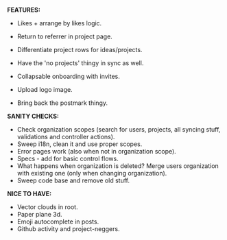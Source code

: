 __FEATURES:__
 * Likes + arrange by likes logic.
 * Return to referrer in project page.
 * Differentiate project rows for ideas/projects. 
 
 * Have the 'no projects' thingy in sync as well.
 * Collapsable onboarding with invites.
 * Upload logo image.
 * Bring back the postmark thingy.
 
__SANITY CHECKS:__
 * Check organization scopes (search for users, projects, all syncing stuff, validations and controller actions).
 * Sweep i18n, clean it and use proper scopes.
 * Error pages work (also when not in organization scope).
 * Specs - add for basic control flows.
 * What happens when organization is deleted? Merge users organization with existing one (only when changing organization).
 * Sweep code base and remove old stuff.
 
__NICE TO HAVE:__
 * Vector clouds in root.
 * Paper plane 3d.
 * Emoji autocomplete in posts.
 * Github activity and project-neggers.
